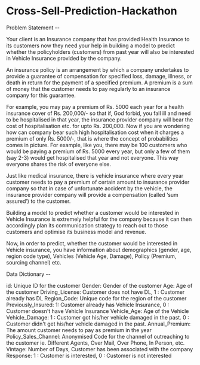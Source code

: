 # Cross-Sell-Prediction-Hackathon

Problem Statement -- 

Your client is an Insurance company that has provided Health Insurance to its customers now they need your help in building a model to predict whether the policyholders (customers) from past year will also be interested in Vehicle Insurance provided by the company.

An insurance policy is an arrangement by which a company undertakes to provide a guarantee of compensation for specified loss, damage, illness, or death in return for the payment of a specified premium. A premium is a sum of money that the customer needs to pay regularly to an insurance company for this guarantee.

For example, you may pay a premium of Rs. 5000 each year for a health insurance cover of Rs. 200,000/- so that if, God forbid, you fall ill and need to be hospitalised in that year, the insurance provider company will bear the cost of hospitalisation etc. for upto Rs. 200,000. Now if you are wondering how can company bear such high hospitalisation cost when it charges a premium of only Rs. 5000/-, that is where the concept of probabilities comes in picture. For example, like you, there may be 100 customers who would be paying a premium of Rs. 5000 every year, but only a few of them (say 2-3) would get hospitalised that year and not everyone. This way everyone shares the risk of everyone else.

Just like medical insurance, there is vehicle insurance where every year customer needs to pay a premium of certain amount to insurance provider company so that in case of unfortunate accident by the vehicle, the insurance provider company will provide a compensation (called ‘sum assured’) to the customer.

Building a model to predict whether a customer would be interested in Vehicle Insurance is extremely helpful for the company because it can then accordingly plan its communication strategy to reach out to those customers and optimise its business model and revenue.

Now, in order to predict, whether the customer would be interested in Vehicle insurance, you have information about demographics (gender, age, region code type), Vehicles (Vehicle Age, Damage), Policy (Premium, sourcing channel) etc.



Data Dictionary -- 

id: Unique ID for the customer
Gender: Gender of the customer
Age: Age of the customer
Driving_License: Customer does not have DL, 1 : Customer already has DL
Region_Code: Unique code for the region of the customer
Previously_Insured: 1: Customer already has Vehicle Insurance, 0 : Customer doesn't have Vehicle Insurance
Vehicle_Age: Age of the Vehicle
Vehicle_Damage: 1 : Customer got his/her vehicle damaged in the past. 0 : Customer didn't get his/her vehicle damaged in the past.
Annual_Premium: The amount customer needs to pay as premium in the year
Policy_Sales_Channel: Anonymised Code for the channel of outreaching to the customer ie. Different Agents, Over Mail, Over Phone, In Person, etc.
Vintage: Number of Days, Customer has been associated with the company
Response: 1 : Customer is interested, 0 : Customer is not interested

